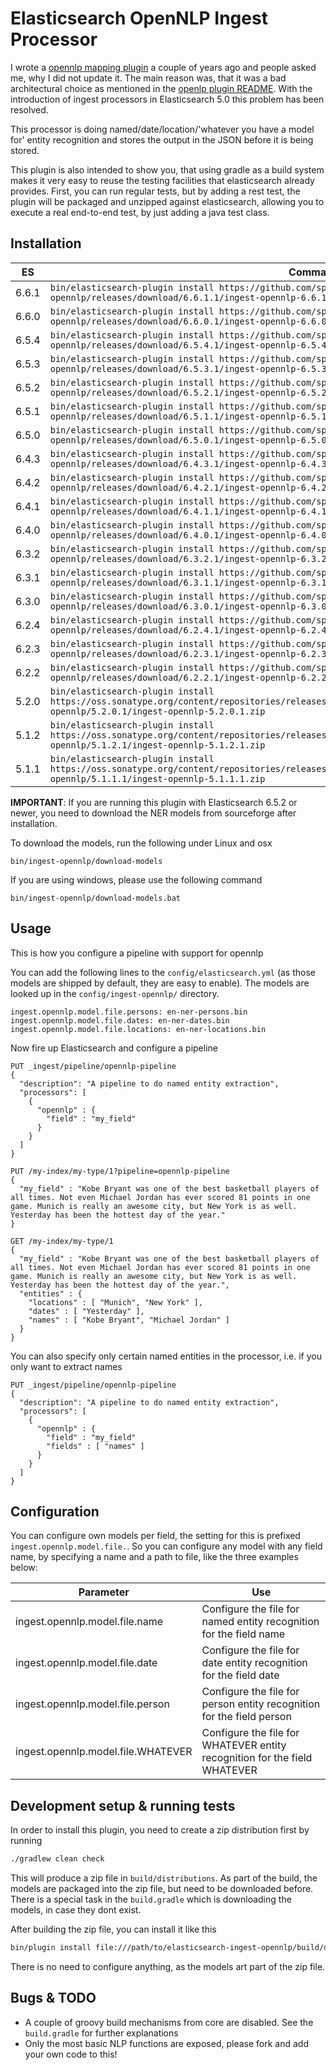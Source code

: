 # Elasticsearch OpenNLP Ingest Processor

I wrote a [opennlp mapping plugin](https://github.com/spinscale/elasticsearch-opennlp-plugin) a couple of years ago and people asked me, why I did not update it. The main reason was, that it was a bad architectural choice as mentioned in the [openlp plugin README](https://github.com/spinscale/elasticsearch-opennlp-plugin#elasticsearch-opennlp-plugin). With the introduction of ingest processors in Elasticsearch 5.0 this problem has been resolved.

This processor is doing named/date/location/'whatever you have a model for' entity recognition and stores the output in the JSON before it is being stored.

This plugin is also intended to show you, that using gradle as a build system makes it very easy to reuse the testing facilities that elasticsearch already provides. First, you can run regular tests, but by adding a rest test, the plugin will be packaged and unzipped against elasticsearch, allowing you to execute a real end-to-end test, by just adding a java test class.

## Installation

| ES    | Command |
| ----- | ------- |
| 6.6.1 | `bin/elasticsearch-plugin install https://github.com/spinscale/elasticsearch-ingest-opennlp/releases/download/6.6.1.1/ingest-opennlp-6.6.1.1.zip` |
| 6.6.0 | `bin/elasticsearch-plugin install https://github.com/spinscale/elasticsearch-ingest-opennlp/releases/download/6.6.0.1/ingest-opennlp-6.6.0.1.zip` |
| 6.5.4 | `bin/elasticsearch-plugin install https://github.com/spinscale/elasticsearch-ingest-opennlp/releases/download/6.5.4.1/ingest-opennlp-6.5.4.1.zip` |
| 6.5.3 | `bin/elasticsearch-plugin install https://github.com/spinscale/elasticsearch-ingest-opennlp/releases/download/6.5.3.1/ingest-opennlp-6.5.3.1.zip` |
| 6.5.2 | `bin/elasticsearch-plugin install https://github.com/spinscale/elasticsearch-ingest-opennlp/releases/download/6.5.2.1/ingest-opennlp-6.5.2.1.zip` |
| 6.5.1 | `bin/elasticsearch-plugin install https://github.com/spinscale/elasticsearch-ingest-opennlp/releases/download/6.5.1.1/ingest-opennlp-6.5.1.1.zip` |
| 6.5.0 | `bin/elasticsearch-plugin install https://github.com/spinscale/elasticsearch-ingest-opennlp/releases/download/6.5.0.1/ingest-opennlp-6.5.0.1.zip` |
| 6.4.3 | `bin/elasticsearch-plugin install https://github.com/spinscale/elasticsearch-ingest-opennlp/releases/download/6.4.3.1/ingest-opennlp-6.4.3.1.zip` |
| 6.4.2 | `bin/elasticsearch-plugin install https://github.com/spinscale/elasticsearch-ingest-opennlp/releases/download/6.4.2.1/ingest-opennlp-6.4.2.1.zip` |
| 6.4.1 | `bin/elasticsearch-plugin install https://github.com/spinscale/elasticsearch-ingest-opennlp/releases/download/6.4.1.1/ingest-opennlp-6.4.1.1.zip` |
| 6.4.0 | `bin/elasticsearch-plugin install https://github.com/spinscale/elasticsearch-ingest-opennlp/releases/download/6.4.0.1/ingest-opennlp-6.4.0.1.zip` |
| 6.3.2 | `bin/elasticsearch-plugin install https://github.com/spinscale/elasticsearch-ingest-opennlp/releases/download/6.3.2.1/ingest-opennlp-6.3.2.1.zip` |
| 6.3.1 | `bin/elasticsearch-plugin install https://github.com/spinscale/elasticsearch-ingest-opennlp/releases/download/6.3.1.1/ingest-opennlp-6.3.1.1.zip` |
| 6.3.0 | `bin/elasticsearch-plugin install https://github.com/spinscale/elasticsearch-ingest-opennlp/releases/download/6.3.0.1/ingest-opennlp-6.3.0.1.zip` |
| 6.2.4 | `bin/elasticsearch-plugin install https://github.com/spinscale/elasticsearch-ingest-opennlp/releases/download/6.2.4.1/ingest-opennlp-6.2.4.1.zip` |
| 6.2.3 | `bin/elasticsearch-plugin install https://github.com/spinscale/elasticsearch-ingest-opennlp/releases/download/6.2.3.1/ingest-opennlp-6.2.3.1.zip` |
| 6.2.2 | `bin/elasticsearch-plugin install https://github.com/spinscale/elasticsearch-ingest-opennlp/releases/download/6.2.2.1/ingest-opennlp-6.2.2.1.zip` |
| 5.2.0 | `bin/elasticsearch-plugin install https://oss.sonatype.org/content/repositories/releases/de/spinscale/elasticsearch/plugin/ingest/ingest-opennlp/5.2.0.1/ingest-opennlp-5.2.0.1.zip` |
| 5.1.2 | `bin/elasticsearch-plugin install https://oss.sonatype.org/content/repositories/releases/de/spinscale/elasticsearch/plugin/ingest/ingest-opennlp/5.1.2.1/ingest-opennlp-5.1.2.1.zip` |
| 5.1.1 | `bin/elasticsearch-plugin install https://oss.sonatype.org/content/repositories/releases/de/spinscale/elasticsearch/plugin/ingest/ingest-opennlp/5.1.1.1/ingest-opennlp-5.1.1.1.zip` |

**IMPORTANT**: If you are running this plugin with Elasticsearch 6.5.2 or newer, you need to download the NER models from sourceforge after installation.

To download the models, run the following under Linux and osx

```
bin/ingest-opennlp/download-models
```

If you are using windows, please use the following command

```
bin/ingest-opennlp/download-models.bat
```


## Usage

This is how you configure a pipeline with support for opennlp

You can add the following lines to the `config/elasticsearch.yml` (as those models are shipped by default, they are easy to enable). The models are looked up in the `config/ingest-opennlp/` directory.

```
ingest.opennlp.model.file.persons: en-ner-persons.bin
ingest.opennlp.model.file.dates: en-ner-dates.bin
ingest.opennlp.model.file.locations: en-ner-locations.bin
```

Now fire up Elasticsearch and configure a pipeline

```
PUT _ingest/pipeline/opennlp-pipeline
{
  "description": "A pipeline to do named entity extraction",
  "processors": [
    {
      "opennlp" : {
        "field" : "my_field"
      }
    }
  ]
}

PUT /my-index/my-type/1?pipeline=opennlp-pipeline
{
  "my_field" : "Kobe Bryant was one of the best basketball players of all times. Not even Michael Jordan has ever scored 81 points in one game. Munich is really an awesome city, but New York is as well. Yesterday has been the hottest day of the year."
}

GET /my-index/my-type/1
{
  "my_field" : "Kobe Bryant was one of the best basketball players of all times. Not even Michael Jordan has ever scored 81 points in one game. Munich is really an awesome city, but New York is as well. Yesterday has been the hottest day of the year.",
  "entities" : {
    "locations" : [ "Munich", "New York" ],
    "dates" : [ "Yesterday" ],
    "names" : [ "Kobe Bryant", "Michael Jordan" ]
  }
}
```

You can also specify only certain named entities in the processor, i.e. if you only want to extract names


```
PUT _ingest/pipeline/opennlp-pipeline
{
  "description": "A pipeline to do named entity extraction",
  "processors": [
    {
      "opennlp" : {
        "field" : "my_field"
        "fields" : [ "names" ]
      }
    }
  ]
}
```

## Configuration

You can configure own models per field, the setting for this is prefixed `ingest.opennlp.model.file.`. So you can configure any model with any field name, by specifying a name and a path to file, like the three examples below:

| Parameter | Use |
| --- | --- |
| ingest.opennlp.model.file.name     | Configure the file for named entity recognition for the field name        |
| ingest.opennlp.model.file.date     | Configure the file for date entity recognition for the field date         |
| ingest.opennlp.model.file.person   | Configure the file for person entity recognition for the field person     |
| ingest.opennlp.model.file.WHATEVER | Configure the file for WHATEVER entity recognition for the field WHATEVER |

## Development setup & running tests

In order to install this plugin, you need to create a zip distribution first by running

```bash
./gradlew clean check
```

This will produce a zip file in `build/distributions`. As part of the build, the models are packaged into the zip file, but need to be downloaded before. There is a special task in the `build.gradle` which is downloading the models, in case they dont exist.

After building the zip file, you can install it like this

```bash
bin/plugin install file:///path/to/elasticsearch-ingest-opennlp/build/distribution/ingest-opennlp-X.Y.Z-SNAPSHOT.zip
```

There is no need to configure anything, as the models art part of the zip file.

## Bugs & TODO

* A couple of groovy build mechanisms from core are disabled. See the `build.gradle` for further explanations
* Only the most basic NLP functions are exposed, please fork and add your own code to this!

